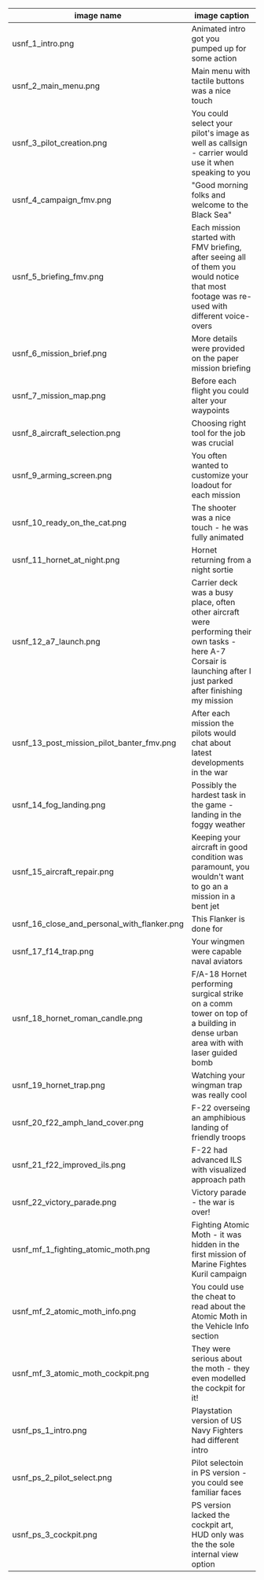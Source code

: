 |image name|image caption|
|---|---|
|usnf_1_intro.png|Animated intro got you pumped up for some action|
|usnf_2_main_menu.png|Main menu with tactile buttons was a nice touch|
|usnf_3_pilot_creation.png|You could select your pilot's image as well as callsign - carrier would use it when speaking to you|
|usnf_4_campaign_fmv.png|"Good morning folks and welcome to the Black Sea"|
|usnf_5_briefing_fmv.png|Each mission started with FMV briefing, after seeing all of them you would notice that most footage was re-used with different voice-overs|
|usnf_6_mission_brief.png|More details were provided on the paper mission briefing|
|usnf_7_mission_map.png|Before each flight you could alter your waypoints|
|usnf_8_aircraft_selection.png|Choosing right tool for the job was crucial|
|usnf_9_arming_screen.png|You often wanted to customize your loadout for each mission|
|usnf_10_ready_on_the_cat.png|The shooter was a nice touch - he was fully animated|
|usnf_11_hornet_at_night.png|Hornet returning from a night sortie|
|usnf_12_a7_launch.png|Carrier deck was a busy place, often other aircraft were performing their own tasks - here A-7 Corsair is launching after I just parked after finishing my mission|
|usnf_13_post_mission_pilot_banter_fmv.png|After each mission the pilots would chat about latest developments in the war|
|usnf_14_fog_landing.png|Possibly the hardest task in the game - landing in the foggy weather|
|usnf_15_aircraft_repair.png|Keeping your aircraft in good condition was paramount, you wouldn't want to go an a mission in a bent jet|
|usnf_16_close_and_personal_with_flanker.png|This Flanker is done for|
|usnf_17_f14_trap.png|Your wingmen were capable naval aviators|
|usnf_18_hornet_roman_candle.png|F/A-18 Hornet performing surgical strike on a comm tower on top of a building in dense urban area with with laser guided bomb|
|usnf_19_hornet_trap.png|Watching your wingman trap was really cool|
|usnf_20_f22_amph_land_cover.png|F-22 overseing an amphibious landing of friendly troops|
|usnf_21_f22_improved_ils.png|F-22 had advanced ILS with visualized approach path|
|usnf_22_victory_parade.png|Victory parade - the war is over!|
|usnf_mf_1_fighting_atomic_moth.png|Fighting Atomic Moth - it was hidden in the first mission of Marine Fightes Kuril campaign|
|usnf_mf_2_atomic_moth_info.png|You could use the cheat to read about the Atomic Moth in the Vehicle Info section|
|usnf_mf_3_atomic_moth_cockpit.png|They were serious about the moth - they even modelled the cockpit for it!|
|usnf_ps_1_intro.png|Playstation version of US Navy Fighters had different intro|
|usnf_ps_2_pilot_select.png|Pilot selectoin in PS version - you could see familiar faces|
|usnf_ps_3_cockpit.png|PS version lacked the cockpit art, HUD only was the the sole internal view option|
